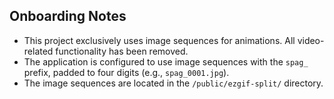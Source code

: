 ## Onboarding Notes

- This project exclusively uses image sequences for animations. All video-related functionality has been removed.
- The application is configured to use image sequences with the `spag_` prefix, padded to four digits (e.g., `spag_0001.jpg`).
- The image sequences are located in the `/public/ezgif-split/` directory.

